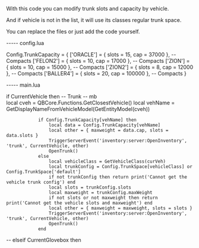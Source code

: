 With this code you can modify trunk slots and capacity by vehicle.

And if vehicle is not in the list, it will use its classes regular trunk space.

You can replace the files or just add the code yourself.



----- config.lua

Config.TrunkCapacity = {
    ['ORACLE'] = { slots = 15, cap = 37000 }, -- Compacts
    ['FELON2'] = { slots = 10, cap = 17000 }, -- Compacts
    ['ZION'] = { slots = 10, cap = 15000 }, -- Compacts
    ['ZION2'] = { slots = 8, cap = 12000 }, -- Compacts
    ['BALLER4'] = { slots = 20, cap = 100000 }, -- Compacts
}



----- main.lua

if CurrentVehicle then -- Trunk
-- mb                
                local cveh = QBCore.Functions.GetClosestVehicle()
                local vehName = GetDisplayNameFromVehicleModel(GetEntityModel(cveh))

                if Config.TrunkCapacity[vehName] then
                    local data = Config.TrunkCapacity[vehName]
                    local other = { maxweight = data.cap, slots = data.slots }
                    TriggerServerEvent('inventory:server:OpenInventory', 'trunk', CurrentVehicle, other)
                    OpenTrunk()
                else
                    local vehicleClass = GetVehicleClass(curVeh)
                    local trunkConfig = Config.TrunkSpace[vehicleClass] or Config.TrunkSpace['default']
                    if not trunkConfig then return print('Cannot get the vehicle trunk config') end
                    local slots = trunkConfig.slots
                    local maxweight = trunkConfig.maxWeight
                    if not slots or not maxweight then return print('Cannot get the vehicle slots and maxweight') end
                    local other = { maxweight = maxweight, slots = slots }
                    TriggerServerEvent('inventory:server:OpenInventory', 'trunk', CurrentVehicle, other)
                    OpenTrunk()
                end
--
            elseif CurrentGlovebox then
